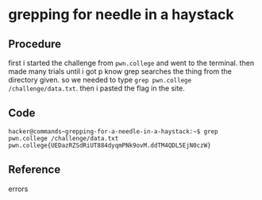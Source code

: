 # grepping for needle in a haystack

## Procedure
first i started the challenge from `pwn.college` and went to the terminal.
then made many trials until i got p know grep searches the thing from the directory given.
so we needed to type `grep pwn.college /challenge/data.txt`.
then i pasted the flag in the site.

## Code
`hacker@commands~grepping-for-a-needle-in-a-haystack:~$ grep pwn.college /challenge/data.txt
pwn.college{UEDazRZSdRiUT884dyqmPNk9ovM.ddTM4QDL5EjN0czW}`

## Reference
errors 
